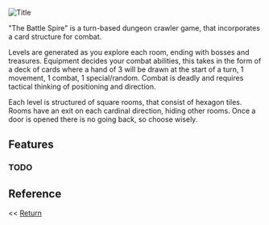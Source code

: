 ![Title](/Title.jpg)

"The Battle Spire" is a turn-based dungeon crawler game, that incorporates a card structure for combat. 

Levels are generated as you explore each room, ending with bosses and treasures. Equipment decides your combat abilities, this takes in the form of a deck of cards where a hand of 3 will be drawn at the start of a turn, 1 movement, 1 combat, 1 special/random. Combat is deadly and requires tactical thinking of positioning and direction.

Each level is structured of square rooms, that consist of hexagon tiles. Rooms have an exit on each cardinal direction, hiding other rooms. Once a door is opened there is no going back, so choose wisely.


## Features

### TODO

## Reference



<< [Return](https://chriswestwood.github.io/)
